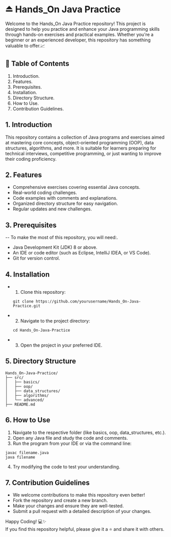 # ⏏️ Hands_On Java Practice

Welcome to the Hands_On Java Practice repository! This project is designed to help you practice and enhance your Java programming skills through hands-on exercises and practical examples. Whether you're a beginner or an experienced developer, this repository has something valuable to offer.📈

## 📝 Table of Contents 

1. Introduction.<br>
2. Features.<br>
3. Prerequisites.<br>
4. Installation.<br>
5. Directory Structure.<br>
6. How to Use.<br>
7. Contribution Guidelines.<br>


## 1. Introduction

This repository contains a collection of Java programs and exercises aimed at mastering core concepts, object-oriented programming (OOP), data structures, algorithms, and more. It is suitable for learners preparing for technical interviews, competitive programming, or just wanting to improve their coding proficiency.

## 2. Features

- Comprehensive exercises covering essential Java concepts.<br>
- Real-world coding challenges.<br>
- Code examples with comments and explanations.<br>
- Organized directory structure for easy navigation.<br>
- Regular updates and new challenges.<br>

## 3. Prerequisites

-- To make the most of this repository, you will need:.<br>
- Java Development Kit (JDK) 8 or above.<br>
- An IDE or code editor (such as Eclipse, IntelliJ IDEA, or VS Code).<br>
- Git for version control.<br>

## 4. Installation

- 1. Clone this repository:
  ```
  git clone https://github.com/yourusername/Hands_On-Java-Practice.git
  ```
- 2. Navigate to the project directory:
  ```
  cd Hands_On-Java-Practice
  ```
- 3. Open the project in your preferred IDE.

## 5. Directory Structure
```
Hands_On-Java-Practice/
├── src/
│   ├── basics/
│   ├── oop/
│   ├── data_structures/
│   ├── algorithms/
│   └── advanced/
├── README.md
```

## 6. How to Use

1. Navigate to the respective folder (like basics, oop, data_structures, etc.).<br>
2. Open any Java file and study the code and comments.<br>
3. Run the program from your IDE or via the command line:<br>
 ```
javac filename.java
java filename
```
4. Try modifying the code to test your understanding.<br>

## 7. Contribution Guidelines

- We welcome contributions to make this repository even better!
- Fork the repository and create a new branch.
- Make your changes and ensure they are well-tested.
- Submit a pull request with a detailed description of your changes.

Happy Coding! 💻✨<br>
If you find this repository helpful, please give it a ⭐ and share it with others.
